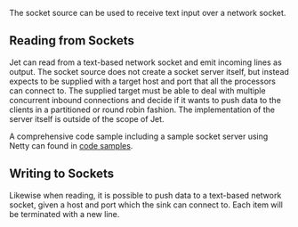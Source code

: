 The socket source can be used to receive text input over a network socket.

## Reading from Sockets

Jet can read from a text-based network socket and emit incoming lines as
output. The socket source does not create a socket server itself,
but instead expects to be supplied with a target host and port that all
the processors can connect to. The supplied target must be able to
deal with multiple concurrent inbound connections and decide if
it wants to push data to the clients in a partitioned or round robin fashion.
The implementation of the server itself is outside of the scope of Jet.

A comprehensive code sample including a sample socket server using Netty
can found in [code samples](https://github.com/hazelcast/hazelcast-jet-code-samples/blob/master/streaming/socket-connector/src/main/java/StreamTextSocket.java).

## Writing to Sockets

Likewise when reading, it is possible to push data to a text-based
network socket, given a host and port which the sink can connect to.
Each item will be terminated with a new line.
